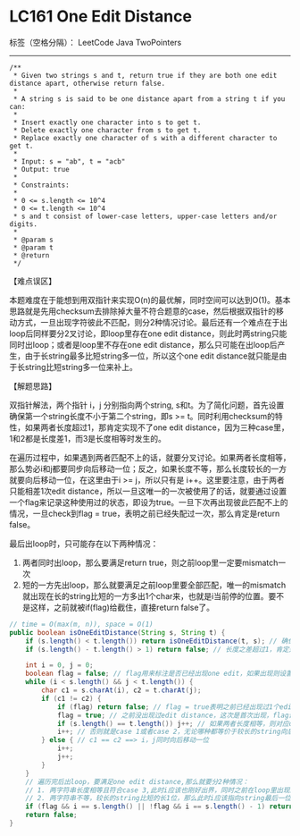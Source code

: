 # LC161 One Edit Distance

标签（空格分隔）： LeetCode Java TwoPointers

---
    /**
     * Given two strings s and t, return true if they are both one edit distance apart, otherwise return false.
     *
     * A string s is said to be one distance apart from a string t if you can:
     *
     * Insert exactly one character into s to get t.
     * Delete exactly one character from s to get t.
     * Replace exactly one character of s with a different character to get t.
     *
     * Input: s = "ab", t = "acb"
     * Output: true
     *
     * Constraints:
     *
     * 0 <= s.length <= 10^4
     * 0 <= t.length <= 10^4
     * s and t consist of lower-case letters, upper-case letters and/or digits.
     *
     * @param s
     * @param t
     * @return
     */

【难点误区】

本题难度在于能想到用双指针来实现O(n)的最优解，同时空间可以达到O(1)。基本思路就是先用checksum去排除掉大量不符合题意的case，然后根据双指针的移动方式，一旦出现字符彼此不匹配，则分2种情况讨论。最后还有一个难点在于出loop后同样要分2叉讨论，即loop里存在one edit distance，则此时两string只能同时出loop；或者是loop里不存在one edit distance，那么只可能在出loop后产生，由于长string最多比短string多一位，所以这个one edit distance就只能是由于长string比短string多一位来补上。

【解题思路】

双指针解法，两个指针 i，j 分别指向两个string, s和t。为了简化问题，首先设置确保第一个string长度不小于第二个string，即s >= t。同时利用checksum的特性，如果两者长度超过1，那肯定实现不了one edit distance，因为三种case里，1和2都是长度差1，而3是长度相等时发生的。

在遍历过程中，如果遇到两者匹配不上的话，就要分叉讨论。如果两者长度相等，那么势必i和j都要同步向后移动一位；反之，如果长度不等，那么长度较长的一方就要向后移动一位，在这里由于i >= j，所以只有是 i++。这里要注意，由于两者只能相差1次edit distance，所以一旦这唯一的一次被使用了的话，就要通过设置一个flag来记录这种使用过的状态，即设为true。一旦下次再出现彼此匹配不上的情况，一旦check到flag = true，表明之前已经失配过一次，那么肯定是return false。

最后出loop时，只可能存在以下两种情况：

1. 两者同时出loop，那么要满足return true，则之前loop里一定要mismatch一次
2. 短的一方先出loop，那么就要满足之前loop里要全部匹配，唯一的mismatch就出现在长的string比短的一方多出1个char来，也就是i当前停的位置。要不是这样，之前就被if(flag)给截住，直接return false了。


```java     
// time = O(max(m, n)), space = O(1)
public boolean isOneEditDistance(String s, String t) {
    if (s.length() < t.length()) return isOneEditDistance(t, s); // 确保第一个string长度 >= 第2个string
    if (s.length() - t.length() > 1) return false; // 长度之差超过1，肯定是false

    int i = 0, j = 0;
    boolean flag = false; // flag用来标注是否已经出现one edit，如果出现则设置为true
    while (i < s.length() && j < t.length()) {
        char c1 = s.charAt(i), c2 = t.charAt(j);
        if (c1 != c2) {
            if (flag) return false; // flag = true表明之前已经出现过1个edit diff，这里再次出现直接返回false
            flag = true; // 之前没出现过edit distance，这次是首次出现，flag设为true
            if (s.length() == t.length()) j++; // 如果两者长度相等，则对应case 3，从而i和j都要向后移动一位
            i++; // 否则就是case 1或者case 2，无论哪种都等价于较长的string向后移动一位
        } else { // c1 == c2 ==> i，j同时向后移动一位
            i++;
            j++;
        }
    }
    // 遍历完后出loop，要满足one edit distance,那么就要分2种情况：
    // 1. 两字符串长度相等且符合case 3,此时i应该也刚好出界，同时之前在loop里出现1位不同，使用replace操作，flag = true
    // 2. 两字符串不等，较长的string比短的长1位，那么此时i应该指向string最后一位，且之前loop里字符都对应相等，即flag = false
    if (flag && i == s.length() || !flag && i == s.length() - 1) return true;
    return false;
}
```
